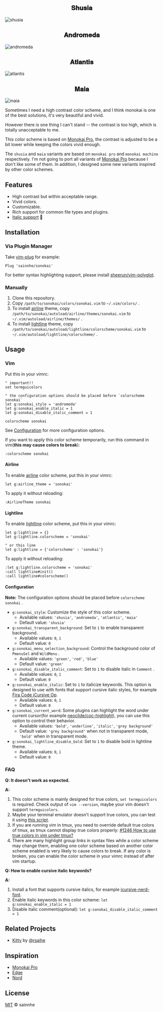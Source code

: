 <h2 align="center">
𝐒𝐡𝐮𝐬𝐢𝐚
</h2>

![shusia](https://user-images.githubusercontent.com/37491630/74803125-bd8e0600-52d3-11ea-824e-842da1c20180.png)

<h2 align="center">
𝐀𝐧𝐝𝐫𝐨𝐦𝐞𝐝𝐚
</h2>

![andromeda](https://user-images.githubusercontent.com/37491630/74803129-bf57c980-52d3-11ea-9393-1892b80f5e9c.png)

<h2 align="center">
𝐀𝐭𝐥𝐚𝐧𝐭𝐢𝐬
</h2>

![atlantis](https://user-images.githubusercontent.com/37491630/74803131-c1218d00-52d3-11ea-80da-de2901bc4f84.png)

<h2 align="center">
𝐌𝐚𝐢𝐚
</h2>

![maia](https://user-images.githubusercontent.com/37491630/74803138-c383e700-52d3-11ea-85a0-7f814fa81f61.png)

Sometimes I need a high contrast color scheme, and I think monokai is one of the best solutions, it's very beautiful and vivid.

However there is one thing I can't stand -- the contrast is too high, which is totally unacceptable to me.

This color scheme is based on [Monokai Pro](https://monokai.pro/vscode), the contrast is adjusted to be a bit lower while keeping the colors vivid enough.

The `shusia` and `maia` variants are based on `monokai pro` and `monokai machine` respectively. I'm not going to port all variants of [Monokai Pro](https://monokai.pro/vscode) because I don't like some of them. In addition, I designed some new variants inspired by other color schemes.

## Features

- High contrast but within acceptable range.
- Vivid colors.
- Customizable.
- Rich support for common file types and plugins.
- [Italic support](https://github.com/sainnhe/icursive-nerd-font) 🎉

## Installation

### Via Plugin Manager

Take [vim-plug](https://github.com/junegunn/vim-plug) for example:

```vim
Plug 'sainnhe/sonokai'
```

For better syntax highlighting support, please install [sheerun/vim-polyglot](https://github.com/sheerun/vim-polyglot).

### Manually

1. Clone this repository.
2. Copy `/path/to/sonokai/colors/sonokai.vim` to `~/.vim/colors/` .
3. To install [airline](https://github.com/vim-airline/vim-airline) theme, copy `/path/to/sonokai/autoload/airline/themes/sonokai.vim` to `~/.vim/autoload/airline/themes/` .
4. To install [lightline](https://github.com/itchyny/lightline.vim) theme, copy `/path/to/sonokai/autoload/lightline/colorscheme/sonokai.vim` to `~/.vim/autoload/lightline/colorscheme/` .

## Usage

### Vim

Put this in your vimrc:

```vim
" important!!
set termguicolors

" the configuration options should be placed before `colorscheme sonokai`
let g:sonokai_style = 'andromeda'
let g:sonokai_enable_italic = 1
let g:sonokai_disable_italic_comment = 1

colorscheme sonokai
```

See [Configuration](https://github.com/sainnhe/sonokai#configuration) for more configuration options.

If you want to apply this color scheme temporarily, run this command in vim(**this may cause colors to break**):

```vim
:colorscheme sonokai
```

#### Airline

To enable [airline](https://github.com/vim-airline/vim-airline) color scheme, put this in your vimrc:

```vim
let g:airline_theme = 'sonokai'
```

To apply it without reloading:

```vim
:AirlineTheme sonokai
```

#### Lightline

To enable [lightline](https://github.com/itchyny/lightline.vim) color scheme, put this in your vimrc:

```vim
let g:lightline = {}
let g:lightline.colorscheme = 'sonokai'

" or this line
let g:lightline = {'colorscheme' : 'sonokai'}
```

To apply it without reloading:

```vim
:let g:lightline.colorscheme = 'sonokai'
:call lightline#init()
:call lightline#colorscheme()
```

#### Configuration

**Note:** The configuration options should be placed before `colorscheme sonokai` .

- `g:sonokai_style`: Customize the style of this color scheme.
  - Available values: `'shusia'`, `'andromeda'`, `'atlantis'`, `'maia'`
  - Default value: `'shusia'`
- `g:sonokai_transparent_background`: Set to `1` to enable transparent background.
  - Available values: `0`, `1`
  - Default value: `0`
- `g:sonokai_menu_selection_background`: Control the background color of `PmenuSel` and `WildMenu` .
  - Available values: `'green'`, `'red'`, `'blue'`
  - Default value: `'green'`
- `g:sonokai_disable_italic_comment`: Set to `1` to disable italic in `Comment` .
  - Available values: `0`, `1`
  - Default value: `0`
- `g:sonokai_enable_italic`: Set to `1` to italicize keywords. This option is designed to use with fonts that support cursive italic styles, for example [Fira Code iCursive Op](https://github.com/sainnhe/icursive-nerd-font).
  - Available values: `0`, `1`
  - Default value: `0`
- `g:sonokai_current_word`: Some plugins can highlight the word under current cursor(for example [neoclide/coc-highlight](https://github.com/neoclide/coc-highlight)), you can use this option to control their behavior.
  - Available values: `'bold'`, `'underline'`, `'italic'`, `'grey background'`
  - Default value: `'grey background'` when not in transparent mode, `'bold'` when in transparent mode.
- `g:sonokai_lightline_disable_bold`: Set to `1` to disable bold in lightline theme.
  - Available values: `0`, `1`
  - Default value: `0`

### FAQ

**Q: It doesn't work as expected.**

**A:**

1. This color scheme is mainly designed for true colors, `set termguicolors` is required. Check output of `vim --version`, maybe your vim doesn't support `termguicolors`.
2. Maybe your terminal emulator doesn't support true colors, you can test it using [this script](https://unix.stackexchange.com/questions/404414/print-true-color-24-bit-test-pattern).
3. If you are running vim in tmux, you need to override default true colors of tmux, as tmux cannot display true colors properly: [#1246 How to use true colors in vim under tmux?](https://github.com/tmux/tmux/issues/1246)
4. There are many highlight group links in syntax files while a color scheme may change them, enabling one color scheme based on another color scheme enabled is very likely to cause colors to break. If any color is broken, you can enable the color scheme in your vimrc instead of after vim startup.

**Q: How to enable cursive italic keywords?**

**A:**

1. Install a font that supports cursive italics, for example [icursive-nerd-font](https://github.com/sainnhe/icursive-nerd-font).
2. Enable italic keywords in this color scheme: `let g:sonokai_enable_italic = 1`
3. Disable italic comment(optional): `let g:sonokai_disable_italic_comment = 1`

## Related Projects

- [Kitty](https://github.com/rsaihe/sonokai-kitty) by [@rsaihe](https://github.com/rsaihe)

## Inspiration

- [Monokai Pro](https://monokai.pro/vscode)
- [Edge](https://github.com/sainnhe/edge)
- [Nord](https://www.nordtheme.com)

## License

[MIT](./LICENSE) © sainnhe
